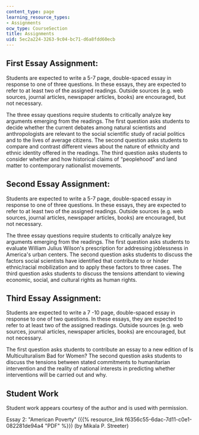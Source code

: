 ```yaml
---
content_type: page
learning_resource_types:
- Assignments
ocw_type: CourseSection
title: Assignments
uid: 5ec2a224-3263-9c04-bc71-d6a8fdd60ecb
---
```


First Essay Assignment:
-----------------------

Students are expected to write a 5-7 page, double-spaced essay in response to one of three questions. In these essays, they are expected to refer to at least two of the assigned readings. Outside sources (e.g. web sources, journal articles, newspaper articles, books) are encouraged, but not necessary.

The three essay questions require students to critically analyze key arguments emerging from the readings. The first question asks students to decide whether the current debates among natural scientists and anthropologists are relevant to the social scientific study of racial politics and to the lives of average citizens. The second question asks students to compare and contrast different views about the nature of ethnicity and ethnic identity offered in the readings. The third question asks students to consider whether and how historical claims of “peoplehood” and land matter to contemporary nationalist movements.

Second Essay Assignment:
------------------------

Students are expected to write a 5-7 page, double-spaced essay in response to one of three questions. In these essays, they are expected to refer to at least two of the assigned readings. Outside sources (e.g. web sources, journal articles, newspaper articles, books) are encouraged, but not necessary.

The three essay questions require students to critically analyze key arguments emerging from the readings. The first question asks students to evaluate William Julius Wilson's prescription for addressing joblessness in America's urban centers. The second question asks students to discuss the factors social scientists have identified that contribute to or hinder ethnic/racial mobilization and to apply these factors to three cases. The third question asks students to discuss the tensions attendant to viewing economic, social, and cultural rights as human rights.

Third Essay Assignment:
-----------------------

Students are expected to write a 7 -10 page, double-spaced essay in response to one of two questions. In these essays, they are expected to refer to at least two of the assigned readings. Outside sources (e.g. web sources, journal articles, newspaper articles, books) are encouraged, but not necessary.

The first question asks students to contribute an essay to a new edition of Is Multiculturalism Bad for Women? The second question asks students to discuss the tensions between stated commitments to humanitarian intervention and the reality of national interests in predicting whether interventions will be carried out and why.

Student Work
------------

Student work appears courtesy of the author and is used with permission.

Essay 2: "American Poverty" ({{% resource_link f6356c55-6dac-7d11-c0e1-082281de94a4 "PDF" %}}) (by Mikala P. Streeter)